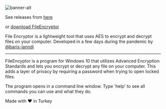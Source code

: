 ![banner-alt](https://user-images.githubusercontent.com/68742481/92403604-7580e480-f13a-11ea-86ad-f9c966896cdc.png)

See releases from [here](https://github.com/baris-inandi/fileencryptor/releases "Releases")

or [download FileEncryptor](https://github.com/baris-inandi/FileEncryptor/raw/master/InstallFileEncryptor.exe "Download")

File Encryptor is a lightweight tool that uses AES to encrypt and decrypt files on your computer. Developed in a few days during the pandemic by [@baris-ianndi](https://github.com/baris-inandi/)

***

FileEncyptor is a program for Windows 10 that utilizes Advanced Encryption Standards and lets you encrypt or decrypt any file on your computer. This adds a layer of privacy by requiring a password when trying to open locked files.

The program opens in a command line window. Type 'help' to see all commands you can use and what they do. 

Made with :heart: in Turkey
